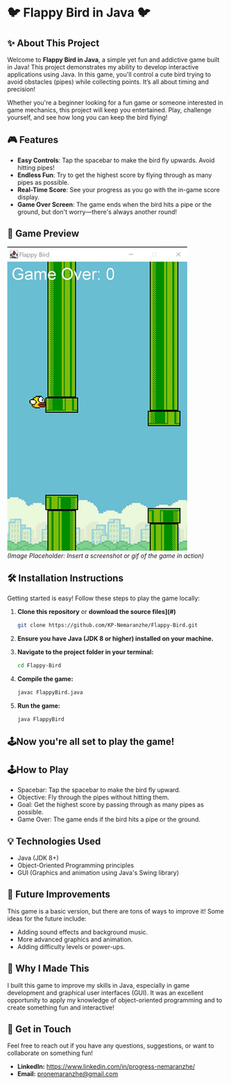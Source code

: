 # 🐦 **Flappy Bird in Java** 🐦

## ✨ **About This Project**
Welcome to **Flappy Bird in Java**, a simple yet fun and addictive game built in Java! This project demonstrates my ability to develop interactive applications using Java. In this game, you'll control a cute bird trying to avoid obstacles (pipes) while collecting points. It’s all about timing and precision!

Whether you're a beginner looking for a fun game or someone interested in game mechanics, this project will keep you entertained. Play, challenge yourself, and see how long you can keep the bird flying!

## 🎮 **Features**
- **Easy Controls**: Tap the spacebar to make the bird fly upwards. Avoid hitting pipes!
- **Endless Fun**: Try to get the highest score by flying through as many pipes as possible.
- **Real-Time Score**: See your progress as you go with the in-game score display.
- **Game Over Screen**: The game ends when the bird hits a pipe or the ground, but don't worry—there's always another round!

## 📸 **Game Preview**

![Flappy Bird Preview](flappy-bird.png)  
*(Image Placeholder: Insert a screenshot or gif of the game in action)*

## 🛠️ **Installation Instructions**
Getting started is easy! Follow these steps to play the game locally:

1. **Clone this repository** or **download the source files](#)**
   ```bash
   git clone https://github.com/KP-Nemaranzhe/Flappy-Bird.git
2. **Ensure you have Java (JDK 8 or higher) installed on your machine.**

3. **Navigate to the project folder in your terminal:**

   ```bash
   cd Flappy-Bird
4. **Compile the game:**
   
   ```bash
   javac FlappyBird.java
5. **Run the game:**

   ```bash
   java FlappyBird

## 🕹️**Now you're all set to play the game!**

## 🕹️**How to Play**

- Spacebar: Tap the spacebar to make the bird fly upward.
- Objective: Fly through the pipes without hitting them.
- Goal: Get the highest score by passing through as many pipes as possible.
- Game Over: The game ends if the bird hits a pipe or the ground.

## 💡 Technologies Used
- Java (JDK 8+)
- Object-Oriented Programming principles
- GUI (Graphics and animation using Java's Swing library)

## 🚀 Future Improvements
This game is a basic version, but there are tons of ways to improve it! Some ideas for the future include:

- Adding sound effects and background music.
- More advanced graphics and animation.
- Adding difficulty levels or power-ups.
  
## 🌟 Why I Made This
I built this game to improve my skills in Java, especially in game development and graphical user interfaces (GUI). It was an excellent opportunity to apply my knowledge of object-oriented programming and to create something fun and interactive!

## 💬 Get in Touch
Feel free to reach out if you have any questions, suggestions, or want to collaborate on something fun!

- **LinkedIn:** https://www.linkedin.com/in/progress-nemaranzhe/ 
- **Email:** pronemaranzhe@gmail.com
